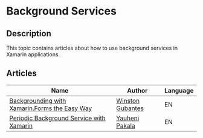 # Background Services

## Description

This topic contains articles about how to use background services in Xamarin applications.

## Articles

Name | Author | Language
---- | ------ | --------
[Backgrounding with Xamarin.Forms the Easy Way](https://winstongubantes.blogspot.com/2018/09/backgrounding-with-xamarinforms-easy-way.html) | [Winston Gubantes](https://plus.google.com/+WinstonGubantes) | EN
[Periodic Background Service with Xamarin](https://github.com/wcoder/PeriodicBackgroundService) | [Yauheni Pakala](https://evgeniy.pakalo.name/) | EN
